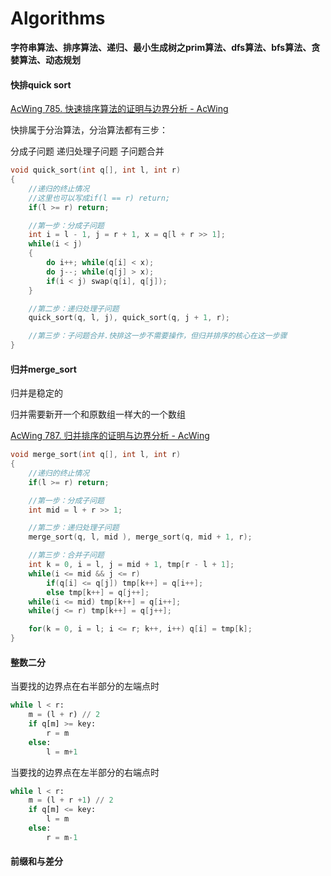 # Algorithms

**字符串算法、排序算法、递归、最小生成树之prim算法、dfs算法、bfs算法、贪婪算法、动态规划**

#### 快排quick sort

[AcWing 785. 快速排序算法的证明与边界分析 - AcWing](https://www.acwing.com/solution/content/16777/)

快排属于分治算法，分治算法都有三步：

分成子问题
递归处理子问题
子问题合并

```C
void quick_sort(int q[], int l, int r)
{
    //递归的终止情况
    //这里也可以写成if(l == r) return;
    if(l >= r) return;

    //第一步：分成子问题
    int i = l - 1, j = r + 1, x = q[l + r >> 1];
    while(i < j)
    {
        do i++; while(q[i] < x);
        do j--; while(q[j] > x);
        if(i < j) swap(q[i], q[j]);
    }

    //第二步：递归处理子问题
    quick_sort(q, l, j), quick_sort(q, j + 1, r);

    //第三步：子问题合并.快排这一步不需要操作，但归并排序的核心在这一步骤
}
```

#### 归并merge_sort

归并是稳定的

归并需要新开一个和原数组一样大的一个数组

[AcWing 787. 归并排序的证明与边界分析 - AcWing](https://www.acwing.com/solution/content/16778/)

```c
void merge_sort(int q[], int l, int r)
{
    //递归的终止情况
    if(l >= r) return;

    //第一步：分成子问题
    int mid = l + r >> 1;

    //第二步：递归处理子问题
    merge_sort(q, l, mid ), merge_sort(q, mid + 1, r);

    //第三步：合并子问题
    int k = 0, i = l, j = mid + 1, tmp[r - l + 1];
    while(i <= mid && j <= r)
        if(q[i] <= q[j]) tmp[k++] = q[i++];
        else tmp[k++] = q[j++];
    while(i <= mid) tmp[k++] = q[i++];
    while(j <= r) tmp[k++] = q[j++];

    for(k = 0, i = l; i <= r; k++, i++) q[i] = tmp[k];
}
```

#### 整数二分

当要找的边界点在右半部分的左端点时

```python
while l < r:
    m = (l + r) // 2
    if q[m] >= key:
        r = m
    else:
        l = m+1
```

当要找的边界点在左半部分的右端点时

```python
while l < r:
    m = (l + r +1) // 2
    if q[m] <= key:
        l = m
    else:
        r = m-1
```

#### 前缀和与差分
